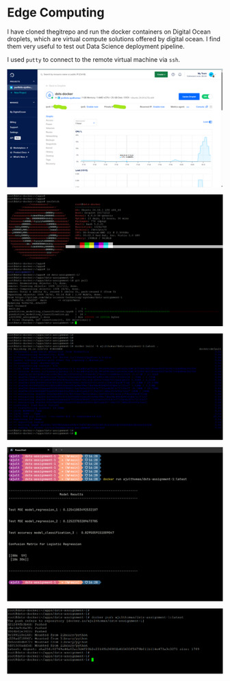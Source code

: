 # Edge Computing

I have cloned thegitrepo and run the docker containers on Digital Ocean droplets, which are virtual compute solutions offered by digital ocean. I find them very useful to test out Data Science deployment pipeline.

I used `putty` to connect to the remote virtual machine via `ssh`.

![digital ocean droplet info](images/droplet_info.png)

![cloning repo to digital ocean](images/droplet_cloning_repo.png)

![building docker image](images/docker_build.png)

![docker image output](images/docker_image_output.png)

![Pushing the docker image to DockerHub](images/image_deployment.png)
